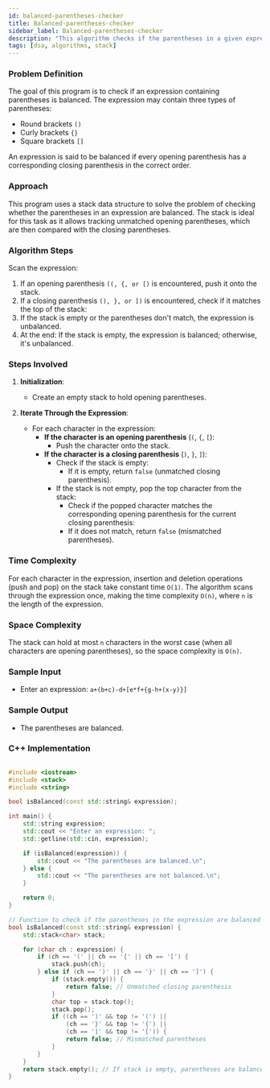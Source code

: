```yaml
---
id: balanced-parentheses-checker
title: Balanced-parentheses-checker 
sidebar_label: Balanced-parentheses-checker 
description: "This algorithm checks if the parentheses in a given expression are balanced using a stack to ensure each opening parentheses has a corresponding closing one."  
tags: [dsa, algorithms, stack]
---
```


### Problem Definition
The goal of this program is to check if an expression containing parentheses is balanced. The expression may contain three types of parentheses:
- Round brackets `()`
- Curly brackets `{}`
- Square brackets `[]`
                                        
An expression is said to be balanced if every opening parenthesis has a corresponding closing parenthesis in the correct order.

### Approach
This program uses a stack data structure to solve the problem of checking whether the parentheses in an expression are balanced. The stack is ideal for this task as it allows tracking unmatched opening parentheses, which are then compared with the closing parentheses.

### Algorithm Steps
Scan the expression:
1. If an opening parenthesis `((, {, or [)` is encountered, push it onto the stack.
2. If a closing parenthesis `(), }, or ])` is encountered, check if it matches the top of the stack:
3. If the stack is empty or the parentheses don't match, the expression is unbalanced.
4. At the end: If the stack is empty, the expression is balanced; otherwise, it's unbalanced.

### Steps Involved

1. **Initialization**:
   - Create an empty stack to hold opening parentheses.

2. **Iterate Through the Expression**:
   - For each character in the expression:
     - **If the character is an opening parenthesis** (`(`, `{`, `[`):
       - Push the character onto the stack.
     - **If the character is a closing parenthesis** (`)`, `}`, `]`):
       - Check if the stack is empty:
         - If it is empty, return `false` (unmatched closing parenthesis).
       - If the stack is not empty, pop the top character from the stack:
         - Check if the popped character matches the corresponding opening parenthesis for the current closing parenthesis:
         - If it does not match, return `false` (mismatched parentheses).         

### Time Complexity
For each character in the expression, insertion and deletion operations (push and pop) on the stack take constant time `O(1)`. The algorithm scans through the expression once, making the time complexity `O(n)`, where `n` is the length of the expression.

### Space Complexity
The stack can hold at most `n` characters in the worst case (when all characters are opening parentheses), so the space complexity is `O(n)`.

### Sample Input
  - Enter an expression: `a+(b+c)-d+[e*f+{g-h+(x-y)}]`

### Sample Output
  - The parentheses are balanced.


### C++ Implementation

```cpp

#include <iostream>
#include <stack>
#include <string>

bool isBalanced(const std::string& expression);

int main() {
    std::string expression;
    std::cout << "Enter an expression: ";
    std::getline(std::cin, expression);

    if (isBalanced(expression)) {
        std::cout << "The parentheses are balanced.\n";
    } else {
        std::cout << "The parentheses are not balanced.\n";
    }

    return 0;
}

// Function to check if the parentheses in the expression are balanced
bool isBalanced(const std::string& expression) {
    std::stack<char> stack;

    for (char ch : expression) {
        if (ch == '(' || ch == '{' || ch == '[') {
            stack.push(ch);
        } else if (ch == ')' || ch == '}' || ch == ']') {
            if (stack.empty()) {
                return false; // Unmatched closing parenthesis
            }
            char top = stack.top();
            stack.pop();
            if ((ch == ')' && top != '(') || 
                (ch == '}' && top != '{') || 
                (ch == ']' && top != '[')) {
                return false; // Mismatched parentheses
            }
        }
    }
    return stack.empty(); // If stack is empty, parentheses are balanced
}

```
